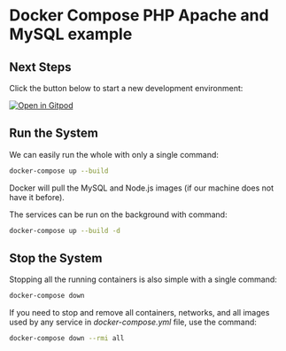 # Docker Compose PHP Apache and MySQL example


## Next Steps

Click the button below to start a new development environment:

[![Open in Gitpod](https://gitpod.io/button/open-in-gitpod.svg)](https://gitpod.io/#https://github.com/mastroiannim/docker-compose-php-mysql)

## Run the System
We can easily run the whole with only a single command:
```bash
docker-compose up --build
```

Docker will pull the MySQL and Node.js images (if our machine does not have it before).

The services can be run on the background with command:
```bash
docker-compose up --build -d
```

## Stop the System
Stopping all the running containers is also simple with a single command:
```bash
docker-compose down
```

If you need to stop and remove all containers, networks, and all images used by any service in <em>docker-compose.yml</em> file, use the command:
```bash
docker-compose down --rmi all
```
